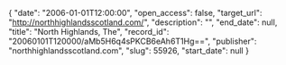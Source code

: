 {
  "date": "2006-01-01T12:00:00", 
  "open_access": false, 
  "target_url": "http://northhighlandsscotland.com/", 
  "description": "", 
  "end_date": null, 
  "title": "North Highlands, The", 
  "record_id": "20060101T120000/aMb5H6q4sPKCB6eAh6T1Hg==", 
  "publisher": "northhighlandsscotland.com", 
  "slug": 55926, 
  "start_date": null
}

